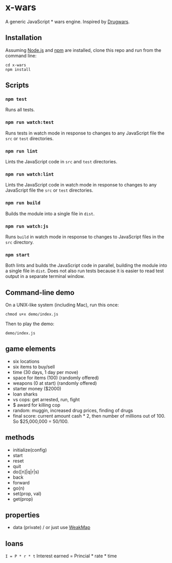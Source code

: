 # x-wars
A generic JavaScript * wars engine. Inspired by [Drugwars](https://en.wikipedia.org/wiki/Drugwars).

## Installation
Assuming [Node.js](https://nodejs.org/) and [npm](https://www.npmjs.com) are installed, clone this repo and run from the command line:
```
cd x-wars
npm install
```

## Scripts

### `npm test`
Runs all tests.

### `npm run watch:test`
Runs tests in watch mode in response to changes to any JavaScript file the `src` or `test` directories.

### `npm run lint`
Lints the JavaScript code in `src` and `test` directories.

### `npm run watch:lint`
Lints the JavaScript code in watch mode in response to changes to any JavaScript file the `src` or `test` directories.

### `npm run build`
Builds the module into a single file in `dist`.

### `npm run watch:js`
Runs `build` in watch mode in response to changes to JavaScript files in the `src` directory.

### `npm start`
Both lints and builds the JavaScript code in parallel, building the module into a single file in `dist`. Does not also run tests because it is easier to read test output in a separate terminal window.

## Command-line demo
On a UNIX-like system (including Mac), run this once:
```
chmod u+x demo/index.js
```
Then to play the demo:
```
demo/index.js
```

## game elements
- six locations
- six items to buy/sell
- time (30 days, 1 day per move)
- space for items (100) (randomly offered)
- weapons (0 at start) (randomly offered)
- starter money ($2000)
- loan sharks
- vs cops: get arrested, run, fight
- $ award for killing cop
- random: muggin, increased drug prices, finding of drugs
- final score: current amount cash * 2, then number of millions out of 100. So $25,000,000 = 50/100.

## methods
- initialize(config)
- start
- reset
- quit
- do([n]|q|r|s)
- back
- forward
- go(n)
- set(prop, val)
- get(prop)

## properties
- data (private) / or just use [WeakMap](http://2ality.com/2016/01/private-data-classes.html)

## loans
```I = P * r * t```
Interest earned = Princial * rate * time
